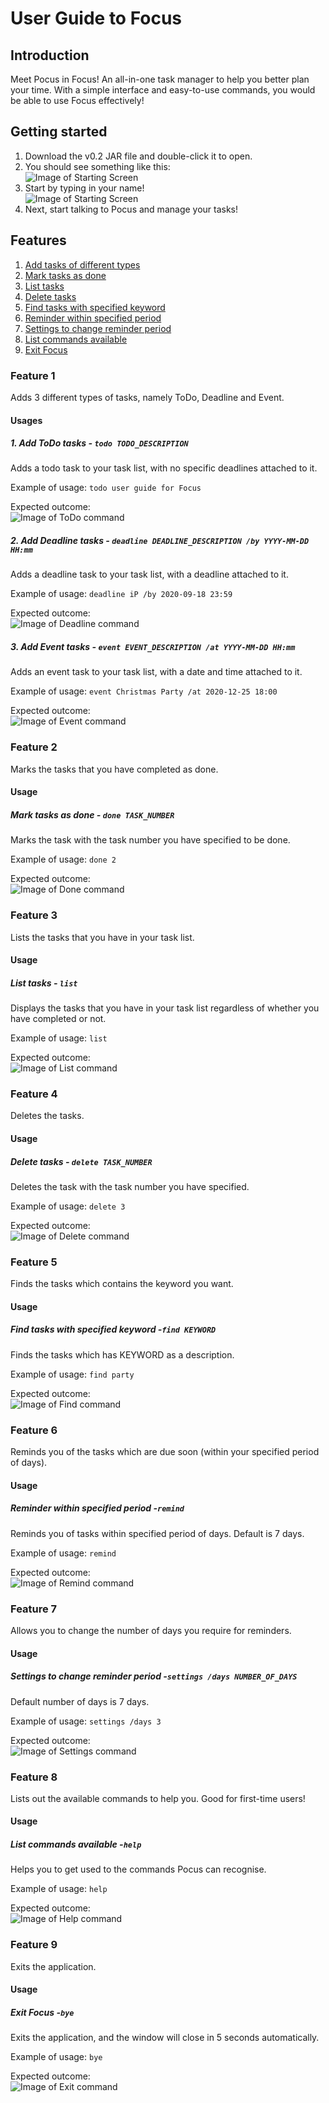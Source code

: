 # User Guide to Focus

## Introduction
Meet Pocus in Focus! An all-in-one task manager to help you better plan your time.
With a simple interface and easy-to-use commands, you would be able to use Focus effectively!

## Getting started
1. Download the v0.2 JAR file and double-click it to open.
2. You should see something like this:  
![Image of Starting Screen](./images/startingScreen.png)
3. Start by typing in your name!  
![Image of Starting Screen](./images/homeScreen.png)
4. Next, start talking to Pocus and manage your tasks!

## Features 
1. [Add tasks of different types](#feature-1)
2. [Mark tasks as done](#feature-2)
3. [List tasks](#feature-3)
4. [Delete tasks](#feature-4)
5. [Find tasks with specified keyword](#feature-5)
6. [Reminder within specified period](#feature-6)
7. [Settings to change reminder period](#feature-7)
8. [List commands available](#feature-8)
9. [Exit Focus](#feature-9)

### Feature 1
Adds 3 different types of tasks, namely ToDo, Deadline and Event.

#### Usages

##### 1. Add ToDo tasks - `todo TODO_DESCRIPTION`
Adds a todo task to your task list, with no specific deadlines attached to it.

Example of usage: 
`todo user guide for Focus`

Expected outcome:  
![Image of ToDo command](./images/todo.png)

##### 2. Add Deadline tasks - `deadline DEADLINE_DESCRIPTION /by YYYY-MM-DD HH:mm`
Adds a deadline task to your task list, with a deadline attached to it.

Example of usage: 
`deadline iP /by 2020-09-18 23:59`

Expected outcome:  
![Image of Deadline command](./images/deadline.png)

##### 3. Add Event tasks - `event EVENT_DESCRIPTION /at YYYY-MM-DD HH:mm`
Adds an event task to your task list, with a date and time attached to it.

Example of usage: 
`event Christmas Party /at 2020-12-25 18:00`

Expected outcome:  
![Image of Event command](./images/event.png)

### Feature 2
Marks the tasks that you have completed as done.

#### Usage

##### Mark tasks as done - `done TASK_NUMBER`
Marks the task with the task number you have specified to be done.

Example of usage: 
`done 2`

Expected outcome:  
![Image of Done command](./images/done.png)

### Feature 3
Lists the tasks that you have in your task list.

#### Usage

##### List tasks - `list`
Displays the tasks that you have in your task list regardless of whether you have completed or not.

Example of usage: 
`list`

Expected outcome:  
![Image of List command](./images/list.png)

### Feature 4
Deletes the tasks.

#### Usage

##### Delete tasks - `delete TASK_NUMBER`
Deletes the task with the task number you have specified.

Example of usage: 
`delete 3`

Expected outcome:  
![Image of Delete command](./images/delete.png)

### Feature 5
Finds the tasks which contains the keyword you want.

#### Usage

##### Find tasks with specified keyword -`find KEYWORD`
Finds the tasks which has KEYWORD as a description.

Example of usage: 
`find party`

Expected outcome:  
![Image of Find command](./images/find.png)

### Feature 6
Reminds you of the tasks which are due soon (within your specified period of days).

#### Usage

##### Reminder within specified period -`remind`
Reminds you of tasks within specified period of days. Default is 7 days.

Example of usage: 
`remind`

Expected outcome:  
![Image of Remind command](./images/remind.png)

### Feature 7
Allows you to change the number of days you require for reminders.

#### Usage

##### Settings to change reminder period -`settings /days NUMBER_OF_DAYS`
Default number of days is 7 days.

Example of usage: 
`settings /days 3`

Expected outcome:  
![Image of Settings command](./images/settings.png)

### Feature 8
Lists out the available commands to help you. Good for first-time users!

#### Usage

##### List commands available -`help`
Helps you to get used to the commands Pocus can recognise.

Example of usage: 
`help`

Expected outcome:  
![Image of Help command](./images/help.png)

### Feature 9
Exits the application.

#### Usage

##### Exit Focus -`bye`
Exits the application, and the window will close in 5 seconds automatically.

Example of usage: 
`bye`

Expected outcome:  
![Image of Exit command](./images/bye.png)
